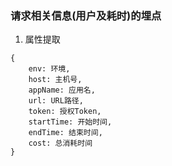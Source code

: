 ### 请求相关信息(用户及耗时)的埋点
1. 属性提取
```
{
	env: 环境,
	host: 主机号,
	appName: 应用名,
	url: URL路径,
	token: 授权Token,	
	startTime: 开始时间,
	endTime: 结束时间,
	cost: 总消耗时间
}
```

